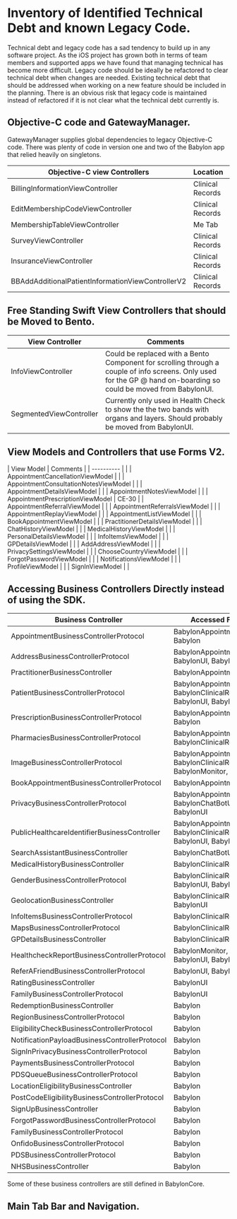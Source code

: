 Inventory of Identified Technical Debt and known Legacy Code.
=============================================================

Technical debt and legacy code has a sad tendency to build up in any software project. As the iOS project has grown both in terms of team members and supported apps we have found that managing technical has become more difficult. Legacy code should be ideally be refactored to clear technical debt when changes are needed. Existing technical debt that should be addressed when working on a new feature should be included in the planning. There is an obvious risk that legacy code is maintained instead of refactored if it is not clear what the technical debt currently is.

## Objective-C code and GatewayManager.

GatewayManager supplies global dependencies to legacy Objective-C code. There was plenty of code in version one and two of the Babylon app that relied heavily on singletons.

| Objective-C view Controllers | Location | Comments |
| ---------------------------- | ---------| -------- |
| BillingInformationViewController | Clinical Records | |
| EditMembershipCodeViewController | Clinical Records | |
| MembershipTableViewController | Me Tab | |
| SurveyViewController | Clinical Records | |
| InsuranceViewController | Clinical Records | |
| BBAddAdditionalPatientInformationViewControllerV2 | Clinical Records | Might be dead code |

## Free Standing Swift View Controllers that should be Moved to Bento.

| View Controller | Comments |
| --------------- | -------- |
| InfoViewController | Could be replaced with a Bento Component for scrolling through a couple of info screens. Only used for the GP @ hand on-boarding so could be moved from BabylonUI. |
| SegmentedViewController | Currently only used in Health Check to show the the two bands with organs and layers. Should probably be moved from BabylonUI. |

## View Models and Controllers that use Forms V2.

| View Model | Comments |
| ---------- | |
| AppointmentCancellationViewModel | |
| AppointmentConsultationNotesViewModel | |
| AppointmentDetailsViewModel | |
| AppointmentNotesViewModel | |
| AppointmentPrescriptionViewModel | CE-30 |
| AppointmentReferralViewModel | |
| AppointmentReferralsViewModel | |
| AppointmentReplayViewModel | |
| AppointmentListViewModel | |
| BookAppointmentViewModel | |
| PractitionerDetailsViewModel | |
| ChatHistoryViewModel | |
| MedicalHistoryViewModel | |
| PersonalDetailsViewModel | |
| InfoItemsViewModel | |
| GPDetailsViewModel | |
| AddAddressViewModel | |
| PrivacySettingsViewModel | |
| ChooseCountryViewModel | |
| ForgotPasswordViewModel | |
| NotificationsViewModel | |
| ProfileViewModel | |
| SignInViewModel | |

## Accessing Business Controllers Directly instead of using the SDK.


| Business Controller | Accessed From |
| ------------------- | ------------- |
| AppointmentBusinessControllerProtocol | BabylonAppointmentsUI, Babylon |
| AddressBusinessControllerProtocol | BabylonAppointmentsUI, BabylonUI, Babylon |
| PractitionerBusinessController | BabylonAppointmentsUI |
| PatientBusinessControllerProtocol | BabylonAppointmentsUI, BabylonClinicalRecordsUI, BabylonUI, Babylon |
| PrescriptionBusinessControllerProtocol | BabylonAppointmentsUI, Babylon |
| PharmaciesBusinessControllerProtocol | BabylonAppointmentsUI, BabylonClinicalRecordsUI |
| ImageBusinessControllerProtocol | BabylonAppointmentsUI, BabylonClinicalRecordsUI, BabylonMonitor, Babylon |
| BookAppointmentBusinessControllerProtocol | BabylonAppointmentsUI |
| PrivacyBusinessControllerProtocol | BabylonAppointmentsUI, BabylonChatBotUI, BabylonUI |
| PublicHealthcareIdentifierBusinessController | BabylonAppointmentsUI, BabylonClinicalRecordsUI, BabylonUI, Babylon |
| SearchAssistantBusinessController | BabylonChatBotUI |
| MedicalHistoryBusinessController | BabylonClinicalRecordsUI |
| GenderBusinessControllerProtocol | BabylonClinicalRecordsUI, BabylonUI, Babylon |
| GeolocationBusinessController | BabylonClinicalRecordsUI, BabylonUI |
| InfoItemsBusinessControllerProtocol | BabylonClinicalRecordsUI |
| MapsBusinessControllerProtocol | BabylonClinicalRecordsUI |
| GPDetailsBusinessController | BabylonClinicalRecordsUI |
| HealthcheckReportBusinessControllerProtocol | BabylonMonitor, BabylonUI, Babylon |
| ReferAFriendBusinessControllerProtocol | BabylonUI, Babylon |
| RatingBusinessController | BabylonUI |
| FamilyBusinessControllerProtocol | BabylonUI |
| RedemptionBusinessController | Babylon |
| RegionBusinessControllerProtocol | Babylon |
| EligibilityCheckBusinessControllerProtocol | Babylon |
| NotificationPayloadBusinessControllerProtocol | Babylon |
| SignInPrivacyBusinessControllerProtocol | Babylon |
| PaymentsBusinessControllerProtocol | Babylon |
| PDSQueueBusinessControllerProtocol | Babylon |
| LocationEligibilityBusinessController | Babylon |
| PostCodeEligibilityBusinessControllerProtocol | Babylon |
| SignUpBusinessController | Babylon |
| ForgotPasswordBusinessControllerProtocol | Babylon |
| FamilyBusinessControllerProtocol | Babylon |
| OnfidoBusinessControllerProtocol | Babylon |
| PDSBusinessControllerProtocol | Babylon |
| NHSBusinessController | Babylon |

Some of these business controllers are still defined in BabylonCore.

## Main Tab Bar and Navigation.
